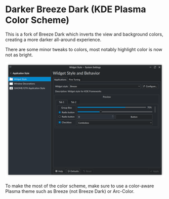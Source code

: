 # Darker Breeze Dark (KDE Plasma Color Scheme)

This is a fork of Breeze Dark which inverts the view and background colors, creating a more darker all-around experience. 

There are some minor tweaks to colors, most notably highlight color is now not as bright.

![Screenshot of the color scheme](preview.png "Preview")

To make the most of the color scheme, make sure to use a color-aware Plasma theme such as Breeze (not Breeze Dark) or Arc-Color.
